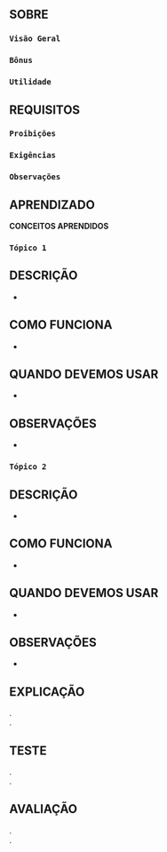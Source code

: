 ## SOBRE
### `Visão Geral`<br>

### `Bônus`<br>

### `Utilidade`<br>

## REQUISITOS
### `Proibições`<br>

### `Exigências`<br>

### `Observações`<br>

## APRENDIZADO
**CONCEITOS APRENDIDOS**
### `Tópico 1`<br>
DESCRIÇÃO
-
-
COMO FUNCIONA
-
-
QUANDO DEVEMOS USAR
-
-
OBSERVAÇÕES
-
-

### `Tópico 2`<br>
DESCRIÇÃO
-
-
COMO FUNCIONA
-
-
QUANDO DEVEMOS USAR
-
-
OBSERVAÇÕES
-
-

## EXPLICAÇÃO
. <br>
. <br>

## TESTE
. <br>
. <br>

## AVALIAÇÃO
. <br>
. <br>